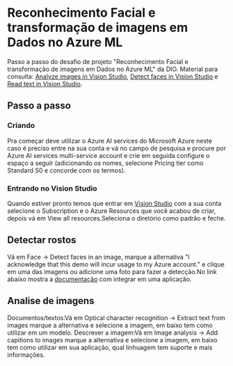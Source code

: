 # Reconhecimento Facial e transformação de imagens em Dados no Azure ML
Passo a passo do desafio de projeto "Reconhecimento Facial e transformação de imagens em Dados no Azure ML" da DIO. Material para consulta: [Analyze images in Vision Studio](https://microsoftlearning.github.io/mslearn-ai-fundamentals/Instructions/Labs/03-image-analysis.html), [Detect faces in Vision Studio](https://microsoftlearning.github.io/mslearn-ai-fundamentals/Instructions/Labs/04-face.html) e [Read text in Vision Studio](https://microsoftlearning.github.io/mslearn-ai-fundamentals/Instructions/Labs/05-ocr.html).
## Passo a passo
### Criando
Pra começar deve utilizar o Azure AI services do Microsoft Azure neste caso é preciso entre na sua conta e vá no campo de pesquisa e procure por Azure AI services multi-service account e crie em seguida configure o espaço a seguir (adicionando os nomes, selecione Pricing tier como Standard S0 e concorde com os termos).
### Entrando no Vision Studio
Quando estiver pronto temos que entrar em [Vision Studio](https://portal.vision.cognitive.azure.com/) com a sua conta selecione o Subscription e o Azure Resources que você acabou de criar, depois vá em View all resources.Seleciona o diretório como padrão e feche.

## Detectar rostos
Vá em Face -> Detect faces in an image, marque a alternativa "I acknowledge that this demo will incur usage to my Azure account." e clique em uma das imagens ou adicione uma foto para fazer a detecção.No link abaixo mostra a [documentação](https://learn.microsoft.com/en-us/azure/ai-services/computer-vision/quickstarts-sdk/identity-client-library?tabs=windows%2Cvisual-studio&pivots=programming-language-csharp) com integrar em uma aplicação.

## Analise de imagens
Documentos/textos:Vá em Optical character recognition -> Extract text from images marque a alternativa e selecione a imagem, em baixo tem como utilizar em um modelo.
Descrever a imagem:Vá em Image analysis -> Add capitions to images marque a alternativa e selecione a imagem, em baixo tem como utilizar em sua aplicação, qual linhuagem tem suporte e mais informações.